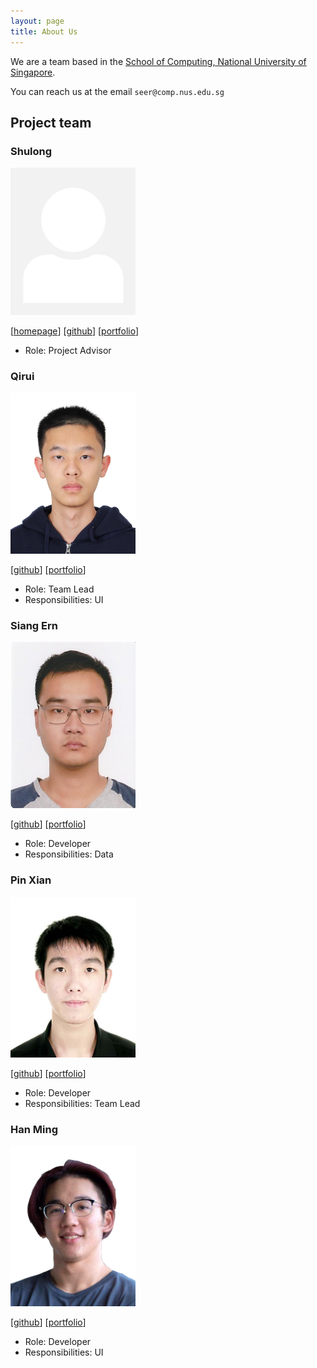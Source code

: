 ```yaml
---
layout: page
title: About Us
---
```


We are a team based in the [School of Computing, National University of Singapore](http://www.comp.nus.edu.sg).

You can reach us at the email `seer@comp.nus.edu.sg`

## Project team

### Shulong

<img src="images/dreamerdragon.png" width="200px">

[[homepage](http://www.comp.nus.edu.sg/~damithch)]
[[github](https://github.com/DreamerDragon)]
[[portfolio](team/johndoe.md)]

* Role: Project Advisor

### Qirui

<img src="images/hhdqirui.png" width="200px">

[[github](https://github.com/hhdqirui)]
[[portfolio](team/hhdqirui.md)]

* Role: Team Lead
* Responsibilities: UI

### Siang Ern

<img src="images/siangernlow.png" width="200px">

[[github](http://github.com/siangernlow)]
[[portfolio](team/lowsiangern.md)]

* Role: Developer
* Responsibilities: Data

### Pin Xian

<img src="images/hopinxian.png" width="200px">

[[github](https://github.com/hopinxian)]
[[portfolio](team/hopinxian.md)]

* Role: Developer
* Responsibilities: Team Lead

### Han Ming

<img src="images/kohhanming.png" width="200px">

[[github](https://github.com/KohHanMing)]
[[portfolio](team/johndoe.md)]

* Role: Developer
* Responsibilities: UI

